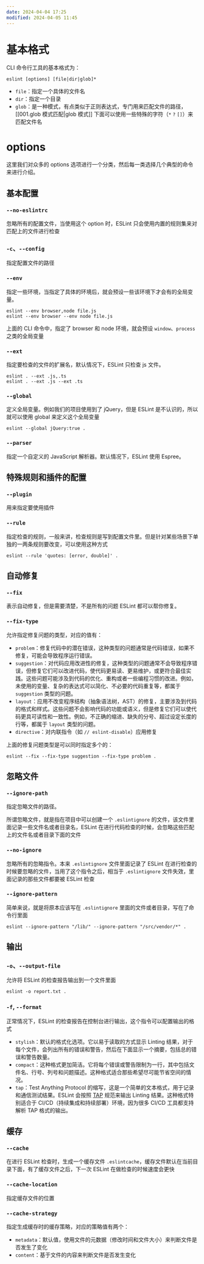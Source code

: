 ```yaml
---
date: 2024-04-04 17:25
modified: 2024-04-05 11:45
---
```


# 基本格式

CLI 命令行工具的基本格式为：

```text
eslint [options] [file|dir|glob]*
```

- `file`：指定一个具体的文件名
- `dir`：指定一个目录
- `glob`：是一种模式，有点类似于正则表达式，专门用来匹配文件的路径，[[001.glob 模式匹配|glob 模式]] 下面可以使用一些特殊的字符（`*` `?` `[]`）来匹配文件名

# options

这里我们对众多的 options 选项进行一个分类，然后每一类选择几个典型的命令来进行介绍。

## 基本配置

### `--no-eslintrc`

忽略所有的配置文件，当使用这个 option 时，ESLint 只会使用内置的规则集来对匹配上的文件进行检查

### `-c`、`--config`

指定配置文件的路径

### `--env`

指定一些环境，当指定了具体的环境后，就会预设一些该环境下才会有的全局变量。

```shell
eslint --env browser,node file.js
eslint --env browser --env node file.js
```

上面的 CLI 命令中，指定了 browser 和 node 环境，就会预设 `window`、`process` 之类的全局变量

### `--ext`

指定要检查的文件的扩展名，默认情况下，ESLint 只检查 js 文件。

```shell
eslint . --ext .js,.ts
eslint . --ext .js --ext .ts
```

### `--global`

定义全局变量。例如我们的项目使用到了 jQuery，但是 ESLint 是不认识的，所以就可以使用 global 来定义这个全局变量

```shell
eslint --global jQuery:true .
```

### `--parser`

指定一个自定义的 JavaScript 解析器。默认情况下，ESLint 使用 Espree。

## 特殊规则和插件的配置

### `--plugin`

用来指定要使用插件

### `--rule`

指定检查的规则，一般来讲，检查规则是写到配置文件里。但是针对某些场景下单独的一两条规则要改变，可以使用这种方式

```shell
eslint --rule 'quotes: [error, double]' .
```

## 自动修复

### `--fix`

表示自动修复，但是需要清楚，不是所有的问题 ESLint 都可以帮你修复。

### `--fix-type`

允许指定修复问题的类型，对应的值有：

- `problem`：修复代码中的潜在错误，这种类型的问题通常是代码错误，如果不修复，可能会导致程序运行错误。
- `suggestion`：对代码应用改进性的修复，这种类型的问题通常不会导致程序错误，但修复它们可以改进代码，使代码更易读、更易维护，或更符合最佳实践。这些问题可能涉及到代码的优化、重构或者一些编程习惯的改进。例如，未使用的变量、复杂的表达式可以简化、不必要的代码重复等，都属于 `suggestion` 类型的问题。
- `layout`：应用不改变程序结构（抽象语法树，AST）的修复，主要涉及到代码的格式和样式。这些问题不会影响代码的功能或语义，但是修复它们可以使代码更具可读性和一致性。例如，不正确的缩进、缺失的分号、超过设定长度的行等，都属于 `layout` 类型的问题。
- `directive`：对内联指令（如 `// eslint-disable`）应用修复

上面的修复问题类型是可以同时指定多个的：

```shell
eslint --fix --fix-type suggestion --fix-type problem .
```

## 忽略文件

### `--ignore-path`

指定忽略文件的路径。

所谓忽略文件，就是指在项目中可以创建一个 `.eslintignore` 的文件，该文件里面记录一些文件名或者目录名，ESLint 在进行代码检查的时候，会忽略这些匹配上的文件名或者目录下面的文件

### `--no-ignore`

忽略所有的忽略指令。本来 `.eslintignore` 文件里面记录了 ESLint 在进行检查的时候要忽略的文件，当用了这个指令之后，相当于 `.eslintignore` 文件失效，里面记录的那些文件都要被 ESLint 检查

### `--ignore-pattern`

简单来说，就是将原本应该写在 `.eslintignore` 里面的文件或者目录，写在了命令行里面

```shell
eslint --ignore-pattern "/lib/" --ignore-pattern "/src/vendor/*" .
```

## 输出

### `-o`、`--output-file`

允许将 ESLint 的检查报告输出到一个文件里面

```shell
eslint -o report.txt .
```

### `-f`, `--format`

正常情况下，ESLint 的检查报告在控制台进行输出，这个指令可以配置输出的格式

- `stylish`：默认的格式化选项。它以易于读取的方式显示 Linting 结果，对于每个文件，会列出所有的错误和警告，然后在下面显示一个摘要，包括总的错误和警告数量。
- `compact`：这种格式更加简洁。它将每个错误或警告限制为一行，其中包括文件名、行号、列号和问题描述。这种格式适合那些希望尽可能节省空间的情况。
- `tap`：Test Anything Protocol 的缩写，这是一个简单的文本格式，用于记录和通信测试结果。ESLint 会按照 [TAP](https://testanything.org/) 规范来输出 Linting 结果。这种格式特别适合于 CI/CD（持续集成和持续部署）环境，因为很多 CI/CD 工具都支持解析 TAP 格式的输出。

## 缓存

### `--cache`

在进行 ESLint 检查时，生成一个缓存文件 `.eslintcache`，缓存文件默认在当前目录下面，有了缓存文件之后，下一次 ESLint 在做检查的时候速度会更快

### `--cache-location`

指定缓存文件的位置

### `--cache-strategy`

指定生成缓存时的缓存策略，对应的策略值有两个：

- `metadata`：默认值，使用文件的元数据（修改时间和文件大小）来判断文件是否发生了变化
- `content`：基于文件的内容来判断文件是否发生变化
